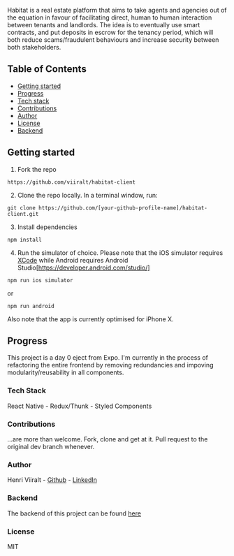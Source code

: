 Habitat is a real estate platform that aims to take agents and agencies out of the equation in favour of facilitating direct, human to human interaction between tenants and landlords. The idea is to eventually use smart contracts, and put deposits in escrow for the tenancy period, which will both reduce scams/fraudulent behaviours and increase security between both stakeholders.

## Table of Contents


* [Getting started](#getting-started)
* [Progress](#progress)
* [Tech stack](#tech-stack)
* [Contributions](#contributions)
* [Author](#author)
* [License](#license)
* [Backend](#backend)
 
## Getting started

1. Fork the repo

```
https://github.com/viiralt/habitat-client
```
2. Clone the repo locally. In a terminal window, run: 

```
git clone https://github.com/[your-github-profile-name]/habitat-client.git
```
3. Install dependencies 

```
npm install
```
4. Run the simulator of choice. Please note that the iOS simulator requires [XCode](https://developer.apple.com/xcode/) while Android requires Android Studio[https://developer.android.com/studio/]
```
npm run ios simulator
```
or 
```
npm run android
```
Also note that the app is currently optimised for iPhone X.

## Progress

This project is a day 0 eject from Expo.
I'm currently in the process of refactoring the entire frontend by removing redundancies and impoving modularity/reusability in all components. 

### Tech Stack

React Native - Redux/Thunk - Styled Components

### Contributions

...are more than welcome. Fork, clone and get at it. Pull request to the original dev branch whenever.

### Author

Henri Viiralt - [Github](https://github.com/viiralt/) - [LinkedIn](https://www.linkedin.com/in/viiralt/)

### Backend 

The backend of this project can be found [here](https://github.com/viiralt/habitat-server)

### License

MIT
